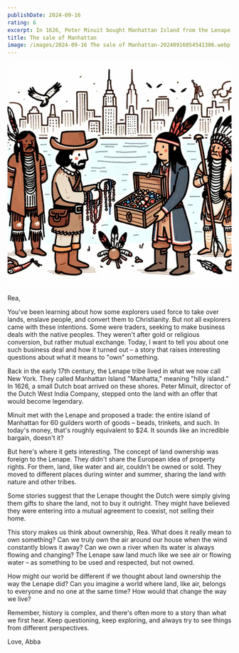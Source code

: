 ```yaml
---
publishDate: 2024-09-16
rating: 6
excerpt: In 1626, Peter Minuit bought Manhattan Island from the Lenape tribe for a mere $24 worth of goods. But this seemingly insignificant transaction raises intriguing questions about what it means to truly own something.
title: The sale of Manhattan
image: /images/2024-09-16 The sale of Manhattan-20240916054541386.webp
---
```



![center|300](../../assets/images/2024-09-16%20The%20sale%20of%20Manhattan-20240916054541386.webp)

Rea,

You've been learning about how some explorers used force to take over lands, enslave people, and convert them to Christianity. But not all explorers came with these intentions. Some were traders, seeking to make business deals with the native peoples. They weren't after gold or religious conversion, but rather mutual exchange. Today, I want to tell you about one such business deal and how it turned out – a story that raises interesting questions about what it means to "own" something.

Back in the early 17th century, the Lenape tribe lived in what we now call New York. They called Manhattan Island "Manhatta," meaning "hilly island." In 1626, a small Dutch boat arrived on these shores. Peter Minuit, director of the Dutch West India Company, stepped onto the land with an offer that would become legendary.

Minuit met with the Lenape and proposed a trade: the entire island of Manhattan for 60 guilders worth of goods – beads, trinkets, and such. In today's money, that's roughly equivalent to $24. It sounds like an incredible bargain, doesn't it?

But here's where it gets interesting. The concept of land ownership was foreign to the Lenape. They didn't share the European idea of property rights. For them, land, like water and air, couldn't be owned or sold. They moved to different places during winter and summer, sharing the land with nature and other tribes.

Some stories suggest that the Lenape thought the Dutch were simply giving them gifts to share the land, not to buy it outright. They might have believed they were entering into a mutual agreement to coexist, not selling their home.

This story makes us think about ownership, Rea. What does it really mean to own something? Can we truly own the air around our house when the wind constantly blows it away? Can we own a river when its water is always flowing and changing? The Lenape saw land much like we see air or flowing water – as something to be used and respected, but not owned.

How might our world be different if we thought about land ownership the way the Lenape did? Can you imagine a world where land, like air, belongs to everyone and no one at the same time? How would that change the way we live?

Remember, history is complex, and there's often more to a story than what we first hear. Keep questioning, keep exploring, and always try to see things from different perspectives.

Love,
Abba



